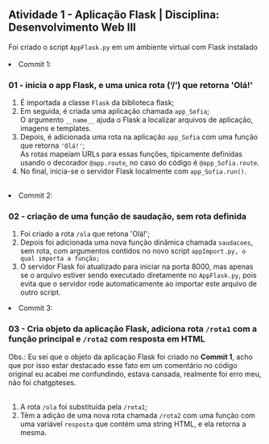 <h2>Atividade 1 - Aplicação Flask | Disciplina: Desenvolvimento Web III</h2>
Foi criado o script <code>AppFlask.py</code> em um ambiente virtual com Flask instalado<br><br>
<li>Commit 1:</li>
<h3>01 - inicia o app Flask, e uma unica rota (‘/’) que retorna 'Olá!'</h3>
<ol>
  <li>É importada a classe <code>Flask</code> da biblioteca flask;</li>
  <li>Em seguida, é criada uma aplicação chamada <code>app_Sofia</code>;</li>
  O argumento <code>__name__</code> ajuda o Flask a localizar arquivos de aplicação, imagens e templates.
  <li>Depois, é adicionada uma rota na aplicação <code>app_Sofia</code> com uma função que retorna <code>'Olá!'</code>;</li>
  As rotas mapeiam URLs para essas funções, tipicamente definidas usando o decorador <code>@app.route</code>, no caso do código é <code>@app_Sofia.route</code>.
  <li>No final, inicia-se o servidor Flask localmente com <code>app_Sofia.run()</code>.</li>
</ol>
<br> 
<li>Commit 2:</li>
<h3>02 - criação de uma função de saudação, sem rota definida</h3>
<ol>
  <li>Foi criado a rota <code>/ola</code> que retona 'Olá!';</li>
  <li>Depois foi adicionada uma nova função dinâmica chamada <code>saudacoes</code>, sem rota, com argumentos contidos no novo script <code>appImport.py, o qual importa a função;</code></li>
  <li>O servidor Flask foi atualizado para iniciar na porta 8000, mas apenas se o arquivo estiver sendo executado diretamente no <code>AppFlask.py</code>, pois evita que o servidor rode automaticamente ao importar este arquivo de outro script.</li>
</ol>
<li>Commit 3:</li>
<h3>03 - Cria objeto da aplicação Flask, adiciona rota <code>/rota1</code> com a função principal e <code>/rota2</code> com resposta em HTML</h3>
Obs.: Eu sei que o objeto da aplicação Flask foi criado no <b>Commit 1</b>, acho que por isso estar destacado esse fato em um comentário no código original eu acabei me confundindo, estava cansada, realmente foi erro meu, não foi chatgpteses.
<ol>
  <br>
  <li>A rota <code>/ola</code> foi substituída pela <code>/rota1</code>;</li>
  <li>Têm a adição de uma nova rota chamada <code>/rota2</code> com uma função com uma variável <code>resposta</code> que contém uma string HTML, e ela retorna a mesma.</li>
</ol>
